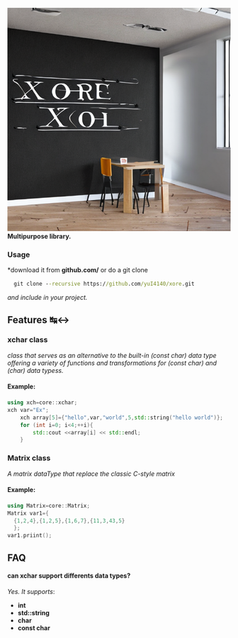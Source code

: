 ![Xore](xore.png)
**Multipurpose library.**
### Usage
*download it from **github.com/** or do a git clone 

```bat
  git clone --recursive https://github.com/yuI4140/xore.git 
```
*and include in your project.*
## Features ↹↔
### xchar class
*class that serves as an alternative to the built-in (const char) data type offering a variety of functions* *and transformations for (const char) and (char) data typess.*
#### Example:
```cpp
using xch=core::xchar;
xch var="Ex";
    xch array[5]={"hello",var,"world",5,std::string("hello world")};
    for (int i=0; i<4;++i){
        std::cout <<array[i] << std::endl;
    }
```
### Matrix class
*A matrix dataType that replace the classic C-style matrix*
#### Example:
```cpp
using Matrix=core::Matrix;
Matrix var1={
  {1,2,4},{1,2,5},{1,6,7},{11,3,43,5}
  };
var1.priint();
```
## FAQ
#### can xchar support differents data types?
*Yes. It supports*:
- **int**
- **std::string**
- **char**
- **const char**